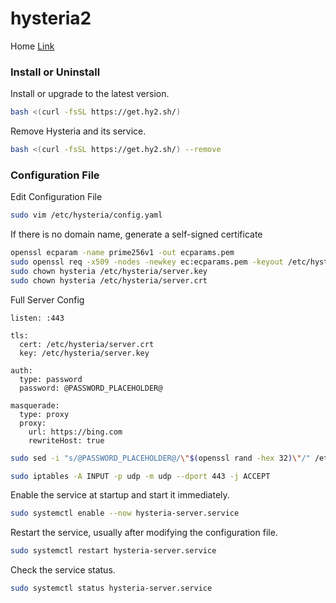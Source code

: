 # hysteria2         
Home [Link](https://v2.hysteria.network/)            
### Install or Uninstall       
Install or upgrade to the latest version.          
```sh
bash <(curl -fsSL https://get.hy2.sh/)
```
Remove Hysteria and its service.      
```sh
bash <(curl -fsSL https://get.hy2.sh/) --remove
```

### Configuration File      
Edit Configuration File        
```sh
sudo vim /etc/hysteria/config.yaml
```
If there is no domain name, generate a self-signed certificate          
```sh
openssl ecparam -name prime256v1 -out ecparams.pem
sudo openssl req -x509 -nodes -newkey ec:ecparams.pem -keyout /etc/hysteria/server.key -out /etc/hysteria/server.crt -subj "/CN=bing.com" -days 36500
sudo chown hysteria /etc/hysteria/server.key
sudo chown hysteria /etc/hysteria/server.crt
```
Full Server Config           
```
listen: :443 

tls:
  cert: /etc/hysteria/server.crt 
  key: /etc/hysteria/server.key 

auth:
  type: password
  password: @PASSWORD_PLACEHOLDER@ 

masquerade: 
  type: proxy
  proxy:
    url: https://bing.com 
    rewriteHost: true
```

```sh
sudo sed -i "s/@PASSWORD_PLACEHOLDER@/\"$(openssl rand -hex 32)\"/" /etc/hysteria/config.yaml
```
```sh
sudo iptables -A INPUT -p udp -m udp --dport 443 -j ACCEPT
```       
Enable the service at startup and start it immediately.        
```sh
sudo systemctl enable --now hysteria-server.service
```
Restart the service, usually after modifying the configuration file.         
```sh
sudo systemctl restart hysteria-server.service
```
Check the service status.      
```sh
sudo systemctl status hysteria-server.service
```
